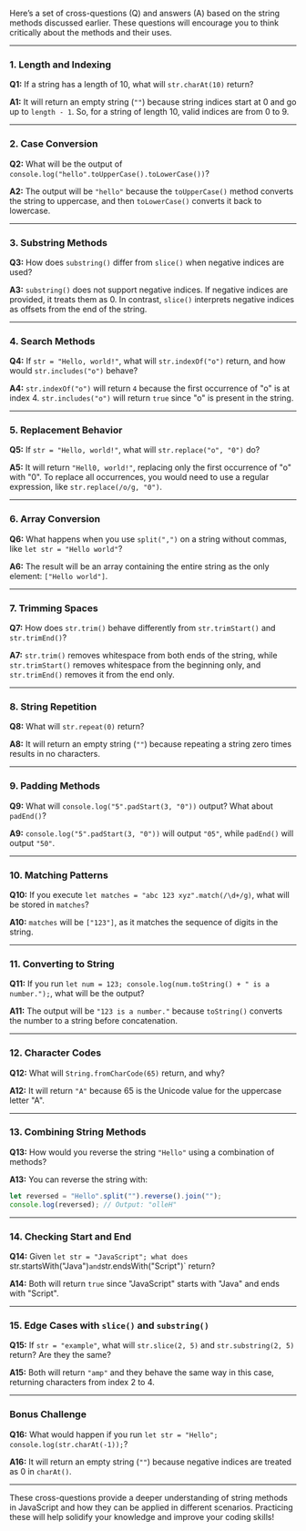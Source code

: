 Here’s a set of cross-questions (Q) and answers (A) based on the string methods discussed earlier. These questions will encourage you to think critically about the methods and their uses.

---

### **1. Length and Indexing**

**Q1:** If a string has a length of 10, what will `str.charAt(10)` return?

**A1:** It will return an empty string (`""`) because string indices start at 0 and go up to `length - 1`. So, for a string of length 10, valid indices are from 0 to 9.

---

### **2. Case Conversion**

**Q2:** What will be the output of `console.log("hello".toUpperCase().toLowerCase())`?

**A2:** The output will be `"hello"` because the `toUpperCase()` method converts the string to uppercase, and then `toLowerCase()` converts it back to lowercase.

---

### **3. Substring Methods**

**Q3:** How does `substring()` differ from `slice()` when negative indices are used?

**A3:** `substring()` does not support negative indices. If negative indices are provided, it treats them as 0. In contrast, `slice()` interprets negative indices as offsets from the end of the string.

---

### **4. Search Methods**

**Q4:** If `str = "Hello, world!"`, what will `str.indexOf("o")` return, and how would `str.includes("o")` behave?

**A4:** `str.indexOf("o")` will return `4` because the first occurrence of "o" is at index 4. `str.includes("o")` will return `true` since "o" is present in the string.

---

### **5. Replacement Behavior**

**Q5:** If `str = "Hello, world!"`, what will `str.replace("o", "0")` do?

**A5:** It will return `"Hell0, world!"`, replacing only the first occurrence of "o" with "0". To replace all occurrences, you would need to use a regular expression, like `str.replace(/o/g, "0")`.

---

### **6. Array Conversion**

**Q6:** What happens when you use `split(",")` on a string without commas, like `let str = "Hello world"`?

**A6:** The result will be an array containing the entire string as the only element: `["Hello world"]`.

---

### **7. Trimming Spaces**

**Q7:** How does `str.trim()` behave differently from `str.trimStart()` and `str.trimEnd()`?

**A7:** `str.trim()` removes whitespace from both ends of the string, while `str.trimStart()` removes whitespace from the beginning only, and `str.trimEnd()` removes it from the end only.

---

### **8. String Repetition**

**Q8:** What will `str.repeat(0)` return?

**A8:** It will return an empty string (`""`) because repeating a string zero times results in no characters.

---

### **9. Padding Methods**

**Q9:** What will `console.log("5".padStart(3, "0"))` output? What about `padEnd()`?

**A9:** `console.log("5".padStart(3, "0"))` will output `"05"`, while `padEnd()` will output `"50"`.

---

### **10. Matching Patterns**

**Q10:** If you execute `let matches = "abc 123 xyz".match(/\d+/g)`, what will be stored in `matches`?

**A10:** `matches` will be `["123"]`, as it matches the sequence of digits in the string.

---

### **11. Converting to String**

**Q11:** If you run `let num = 123; console.log(num.toString() + " is a number.");`, what will be the output?

**A11:** The output will be `"123 is a number."` because `toString()` converts the number to a string before concatenation.

---

### **12. Character Codes**

**Q12:** What will `String.fromCharCode(65)` return, and why?

**A12:** It will return `"A"` because 65 is the Unicode value for the uppercase letter "A".

---

### **13. Combining String Methods**

**Q13:** How would you reverse the string `"Hello"` using a combination of methods?

**A13:** You can reverse the string with:
```javascript
let reversed = "Hello".split("").reverse().join("");
console.log(reversed); // Output: "olleH"
```

---

### **14. Checking Start and End**

**Q14:** Given `let str = "JavaScript"; what does `str.startsWith("Java")` and `str.endsWith("Script")` return?

**A14:** Both will return `true` since "JavaScript" starts with "Java" and ends with "Script".

---

### **15. Edge Cases with `slice()` and `substring()`**

**Q15:** If `str = "example"`, what will `str.slice(2, 5)` and `str.substring(2, 5)` return? Are they the same?

**A15:** Both will return `"amp"` and they behave the same way in this case, returning characters from index 2 to 4. 

---

### **Bonus Challenge**

**Q16:** What would happen if you run `let str = "Hello"; console.log(str.charAt(-1));`?

**A16:** It will return an empty string (`""`) because negative indices are treated as 0 in `charAt()`.

---

These cross-questions provide a deeper understanding of string methods in JavaScript and how they can be applied in different scenarios. Practicing these will help solidify your knowledge and improve your coding skills!